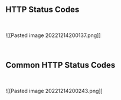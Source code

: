 ## HTTP Status Codes
​

![[Pasted image 20221214200137.png]]

​
​
## Common HTTP Status Codes
​

![[Pasted image 20221214200243.png]]